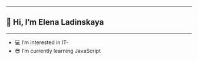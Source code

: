 ____
## 👋 Hi, I’m Elena Ladinskaya
____
- 💻 I’m interested in IT-
- 😎 I’m currently learning JavaScript
